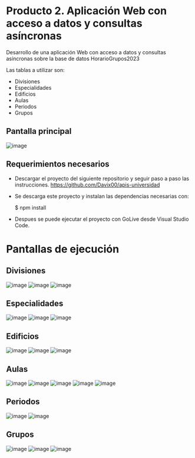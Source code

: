 # Producto 2. Aplicación Web con acceso a datos y consultas asíncronas
Desarrollo de una aplicación Web con acceso a datos y consultas asíncronas sobre la base de datos HorarioGrupos2023

Las tablas a utilizar son:
- Divisiones
- Especialidades
- Edificios
- Aulas
- Periodos
- Grupos
## Pantalla principal
![image](https://github.com/Perla1802/Producto-2---PWA/assets/59744172/f97c6aec-b33a-46ca-b699-51cb8aa42ae8)

## Requerimientos necesarios
- Descargar el proyecto del siguiente repositorio y seguir paso a paso las instrucciones.
  https://github.com/Davix00/apis-universidad

- Se descarga este proyecto y instalan las dependencias necesarias con:

    $ npm install

- Despues se puede ejecutar el proyecto con GoLive desde Visual Studio Code.

# Pantallas de ejecución

## Divisiones
![image](https://github.com/Perla1802/Producto-2---PWA/assets/59744172/e6e46da2-d52c-4e4a-a667-5d51e9557a3e)
![image](https://github.com/Perla1802/Producto-2---PWA/assets/59744172/e01b212e-c732-44f2-92ed-bf9bdb49a533)
![image](https://github.com/Perla1802/Producto-2---PWA/assets/59744172/6b8ba3d2-bfe7-4bac-bafd-ec86c3da25aa)

## Especialidades
![image](https://github.com/Perla1802/Producto-2---PWA/assets/59744172/7c9df1e4-c448-4218-a162-82f3c82cc323)
![image](https://github.com/Perla1802/Producto-2---PWA/assets/59744172/4f9272c4-bf8a-43a5-afa4-7d2665c1da6e)
![image](https://github.com/Perla1802/Producto-2---PWA/assets/59744172/0d2888f4-c211-44d3-9756-2d7694659911)

## Edificios
![image](https://github.com/Perla1802/Producto-2---PWA/assets/59744172/f2e58596-4ccf-4ec2-a410-0d3031084e38)
![image](https://github.com/Perla1802/Producto-2---PWA/assets/59744172/7b7d9b32-dc0b-4d30-8aa6-2f0e5770d4af)
![image](https://github.com/Perla1802/Producto-2---PWA/assets/59744172/9c7f0d62-c3da-427e-a0ab-598a5da3ab69)

## Aulas
![image](https://github.com/Perla1802/Producto-2---PWA/assets/59744172/a4328c6a-c1ab-4523-b109-bd239b9f2fe6)
![image](https://github.com/Perla1802/Producto-2---PWA/assets/59744172/0a0b9410-12fc-411a-97c0-2439c19dec54)
![image](https://github.com/Perla1802/Producto-2---PWA/assets/59744172/08cd8737-5f1b-496a-9704-948b53bc6ac2)
![image](https://github.com/Perla1802/Producto-2---PWA/assets/59744172/ce6f3d60-1e6b-4b28-9c1f-7873a2b54295)
![image](https://github.com/Perla1802/Producto-2---PWA/assets/59744172/e0322c4e-68e0-43c8-a574-090c9aa5d9ec)

## Periodos
![image](https://github.com/Perla1802/Producto-2---PWA/assets/59744172/9b4050d0-dfb3-4bfe-899d-63a2766a6340)
![image](https://github.com/Perla1802/Producto-2---PWA/assets/59744172/0717c504-d6cd-4780-9ce0-5c9ecf45424d)

## Grupos
![image](https://github.com/Perla1802/Producto-2---PWA/assets/59744172/44041983-abc1-4224-a4b8-88031eecda31)
![image](https://github.com/Perla1802/Producto-2---PWA/assets/59744172/56c08342-1a0e-4e68-b326-d7e50bd22aa2)
![image](https://github.com/Perla1802/Producto-2---PWA/assets/59744172/8392b71c-3391-48a9-8155-5f5af8b15f7e)






